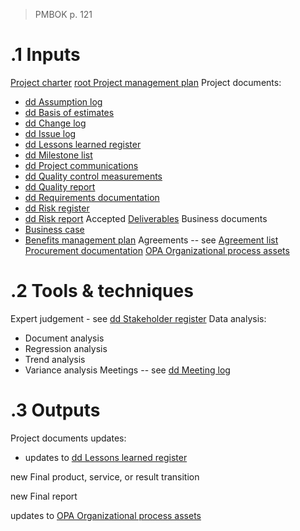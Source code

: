 >PMBOK p. 121
# .1 Inputs
[Project charter](../Project%20charter.md)
[root Project management plan](../Project%20Management%20Plans/root%20Project%20management%20plan.md)
Project documents:
* [dd Assumption log](../Project%20Documents/dd%20Assumption%20log.md)
* [dd Basis of estimates](../Project%20Documents/dd%20Basis%20of%20estimates.md)
* [dd Change log](../Project%20Documents/dd%20Change%20log.md)
* [dd Issue log](../Project%20Documents/dd%20Issue%20log.md)
* [dd Lessons learned register](../Project%20Documents/dd%20Lessons%20learned%20register.md)
* [dd Milestone list](../Project%20Documents/dd%20Milestone%20list.md)
* [dd Project communications](../Project%20Documents/dd%20Project%20communications.md)
* [dd Quality control measurements](../Project%20Documents/dd%20Quality%20control%20measurements.md)
* [dd Quality report](../Project%20Documents/dd%20Quality%20report.md)
* [dd Requirements documentation](../Project%20Documents/dd%20Requirements%20documentation.md)
* [dd Risk register](../Project%20Documents/dd%20Risk%20register.md)
* [dd Risk report](../Project%20Documents/dd%20Risk%20report.md)
Accepted [Deliverables](../0meta_lost_and_found/Deliverables.md)
Business documents
* [Business case](../Business%20Documents/Business%20case.md)
* [Benefits management plan](../Business%20Documents/Benefits%20management%20plan.md)
Agreements -- see [Agreement list](../Business%20Documents/Agreement%20list.md)
[Procurement documentation](../0meta_lost_and_found/Procurement%20documentation.md)
[OPA Organizational process assets](../OPA%20Organizational%20process%20assets.md)

# .2 Tools & techniques
Expert judgement - see [dd Stakeholder register](../Project%20Documents/dd%20Stakeholder%20register.md)
Data analysis:
* Document analysis
* Regression analysis
* Trend analysis
* Variance analysis
Meetings -- see [dd Meeting log](../Project%20Documents/dd%20Meeting%20log.md)

# .3 Outputs
Project documents updates:
* updates to [dd Lessons learned register](../Project%20Documents/dd%20Lessons%20learned%20register.md)

new Final product, service, or result transition

new Final report

updates to [OPA Organizational process assets](../OPA%20Organizational%20process%20assets.md)
